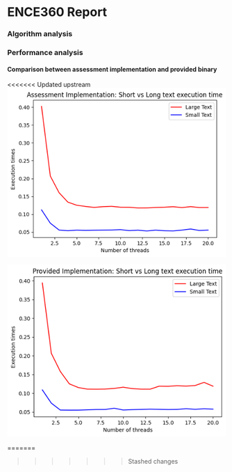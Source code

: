 # ENCE360 Report

### Algorithm analysis

### Performance analysis

#### Comparison between assessment implementation and provided binary

<<<<<<< Updated upstream
![Assessment Implementation: Threads Vs Times](./resources/ours_threads_vs_times.png)

![Provided Implementation: Threads Vs Times](./resources/theirs_threads_vs_times.png)

=======
>>>>>>> Stashed changes
